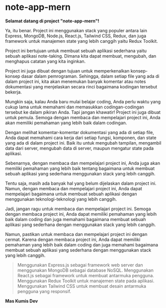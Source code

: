 # note-app-mern

**Selamat datang di project "note-app-mern"!**

Ya, itu benar. Project ini menggunakan stack yang populer antara lain Express, MongoDB, Node.js, React.js, Tailwind CSS, Redux, dan juga framework untuk manajemen state yang lebih canggih yaitu Redux Toolkit.

Project ini bertujuan untuk membuat sebuah aplikasi sederhana yaitu sebuah aplikasi note-taking. Dimana kita dapat membuat, mengubah, dan menghapus catatan yang kita inginkan.

Project ini juga dibuat dengan tujuan untuk memperkenalkan konsep-konsep dasar dalam pemrograman. Sehingga, dalam setiap file yang ada di dalam project ini, kita akan menemukan banyak komentar atau notes dokumentasi yang menjelaskan secara rinci bagaimana kodingan tersebut bekerja.

Mungkin saja, kalau Anda baru mulai belajar coding, Anda perlu waktu yang cukup lama untuk memahami dan memasukkan codingan-codingan tersebut ke dalam pikiran Anda. Tapi jangan khawatir! Project ini juga dibuat untuk pemula. Semoga dengan membaca dan mempelajari project ini, Anda akan memiliki pemahaman yang lebih baik dalam codingan.

Dengan melihat komentar-komentar dokumentasi yang ada di setiap file, Anda dapat memahami cara kerja dari setiap fungsi, komponen, dan state yang ada di dalam project ini. Baik itu untuk mengubah tampilan, mengambil data dari server, mengubah data di server, maupun mengatur state pada aplikasi.

Sebenarnya, dengan membaca dan mempelajari project ini, Anda juga akan memiliki pemahaman yang lebih baik tentang bagaimana untuk membuat sebuah aplikasi yang sederhana menggunakan stack yang lebih canggih.

Tentu saja, masih ada banyak hal yang belum dijelaskan dalam project ini. Namun, dengan membaca dan mempelajari project ini, Anda dapat mempelajari bagaimana untuk membuat sebuah aplikasi dengan menggunakan teknologi-teknologi yang lebih canggih.

Jadi, jangan ragu untuk membaca dan mempelajari project ini. Semoga dengan membaca project ini, Anda dapat memiliki pemahaman yang lebih baik dalam coding dan juga memahami bagaimana membuat sebuah aplikasi yang sederhana dengan menggunakan stack yang lebih canggih.

Namun, pastikan untuk membaca dan mempelajari project ini dengan cermat. Karena dengan membaca project ini, Anda dapat memiliki pemahaman yang lebih baik dalam coding dan juga memahami bagaimana membuat sebuah aplikasi yang sederhana dengan menggunakan stack yang lebih canggih.

> Menggunakan Express.js sebagai framework web server dan menggunakan MongoDB sebagai database NoSQL.
> Menggunakan React.js sebagai framework untuk membuat antarmuka pengguna.
> Menggunakan Redux Toolkit untuk manajemen state pada aplikasi.
> Menggunakan Tailwind CSS untuk membuat desain antarmuka pengguna yang responsif.

**Mas Kumis Dev**
